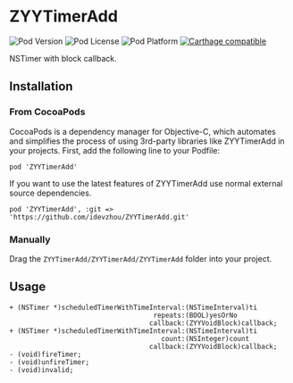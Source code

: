 # ZYYTimerAdd

![Pod Version](https://img.shields.io/cocoapods/v/ZYYTimerAdd.svg?style=flat)
![Pod License](https://img.shields.io/cocoapods/l/ZYYTimerAdd.svg?style=flat)
![Pod Platform](https://img.shields.io/cocoapods/p/ZYYTimerAdd.svg?style=flat)
[![Carthage compatible](https://img.shields.io/badge/Carthage-compatible-4BC51D.svg?style=flat)](https://github.com/Carthage/Carthage)

NSTimer with block callback.

## Installation

### From CocoaPods

CocoaPods is a dependency manager for Objective-C, which automates and simplifies the process of using 3rd-party libraries like ZYYTimerAdd in your projects. First, add the following line to your Podfile:

```
pod 'ZYYTimerAdd'
```

If you want to use the latest features of ZYYTimerAdd use normal external source dependencies.

```
pod 'ZYYTimerAdd', :git => 'https://github.com/idevzhou/ZYYTimerAdd.git'
```

### Manually

Drag the `ZYYTimerAdd/ZYYTimerAdd/ZYYTimerAdd` folder into your project.

## Usage

```
+ (NSTimer *)scheduledTimerWithTimeInterval:(NSTimeInterval)ti
                                    repeats:(BOOL)yesOrNo
                                   callback:(ZYYVoidBlock)callback;
+ (NSTimer *)scheduledTimerWithTimeInterval:(NSTimeInterval)ti
                                      count:(NSInteger)count
                                   callback:(ZYYVoidBlock)callback;                                 
- (void)fireTimer;
- (void)unfireTimer;
- (void)invalid;
```


